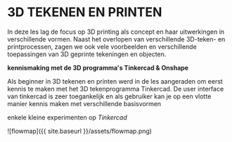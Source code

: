 # 3D TEKENEN EN PRINTEN

In deze les lag de focus op 3D printing als concept en haar uitwerkingen in verschillende vormen.
Naast het overlopen van verschillende 3D-teken- en printprocessen, zagen we ook vele voorbeelden en verschillende toepassingen van 3D geprinte tekeningen en objecten.


**kennismaking met de 3D programma's Tinkercad & Onshape**

Als beginner in 3D tekenen en printen werd in de les aangeraden om eerst kennis te maken met het 3D tekenprogramma Tinkercad. De user interface van tinkercad is zeer toegankelijk en als gebruiker kan je  op een vlotte manier kennis maken met verschillende basisvormen  

enkele kleine experimenten op _Tinkercad_

![flowmap]({{ site.baseurl }}/assets/flowmap.png)










